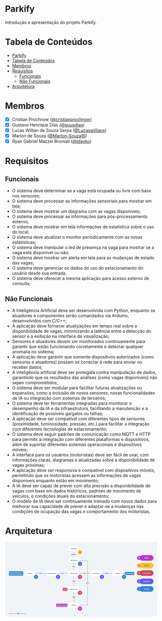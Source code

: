 # Parkify

Introdução e apresentação do projeto Parkify.

# Tabela de Conteúdos

- [Parkify](#parkify)
- [Tabela de Conteúdos](#tabela-de-conteúdos)
- [Membros](#membros)
- [Requisitos](#requisitos)
  - [Funcionais](#funcionais)
  - [Não Funcionais](#não-funcionais)
- [Arquitetura](#arquitetura)

# Membros

- [x] Cristian Prochnow ([@cristianprochnow](https://github.com/cristianprochnow))
- [x] Gustavo Henrique Dias ([@guusdias](https://github.com/guusdias))
- [x] Lucas Willian de Souza Serpa ([@Lucaswillians](https://github.com/Lucaswillians))
- [x] Marlon de Souza ([@Marlon-Souza16](https://github.com/Marlon-Souza16))
- [x] Ryan Gabriel Mazzei Bromati ([@tdayko](https://github.com/tdayko))

# Requisitos

## Funcionais

- O sistema deve determinar se a vaga está ocupada ou livre com base nos sensores;
- O sistema deve processar as informações sensoriais para mostrar em tela;
- O sistema deve mostrar um diagrama com as vagas disponíveis;
- O sistema deve processar as informações para pós-processamento externo;
- O sistema deve mostrar em tela informações de estatística sobre o uso do local;
- O sistema deve atualizar o monitor periodicamente com as novas estatísticas;
- O sistema deve manipular o led de presença na vaga para mostrar se a vaga está disponível ou não;
- O sistema deve mostrar um alerta em tela para as mudanças de estado das vagas;
- O sistema deve gerenciar os dados do uso do estacionamento do usuário desde sua entrada.
- O sistema deve oferecer a mesma aplicação para acesso externo de consulta;

## Não Funcionais

- A Inteligência Artificial deve ser desenvolvida com Python, enquanto os atuadores e componentes serão comandados via Arduino, desenvolvidos com C/C++;
- A aplicação deve fornecer atualizações em tempo real sobre a disponibilidade de vagas, minimizando a latência entre a detecção do sensor e a exibição na interface de visualização;
- Sensores e atuadores devem ser monitorados continuamente para garantir que estão funcionando corretamente e detectar qualquer anomalia no sistema;
- A aplicação deve garantir que somente dispositivos autorizados (como sensores e atuadores) possam se conectar à rede para enviar ou receber dados;
- A inteligência artificial deve ser protegida contra manipulação de dados, garantindo que os resultados das análises (como vagas disponíveis) não sejam comprometidos;
- O sistema deve ser modular para facilitar futuras atualizações ou expansões, como a inclusão de novos sensores, novas funcionalidades de IA ou integração com sistemas de terceiros;
- O sistema deve ter ferramentas integradas para monitorar o desempenho da IA e da infraestrutura, facilitando a manutenção e a identificação de possíveis gargalos ou falhas;
- A aplicação deve ser compatível com diferentes tipos de sensores (proximidade, luminosidade, pressão, etc.) para facilitar a integração com diferentes tecnologias de estacionamento;
- O sistema deve seguir padrões de comunicação como MQTT e HTTP para permitir a integração com diferentes plataformas e dispositivos, além de suportar diferentes sistemas operacionais e dispositivos móveis;
- A interface para os usuários (motoristas) deve ser fácil de usar, com informações claras, diagramas e atualizadas sobre a disponibilidade de vagas próximas;
- A aplicação deve ser responsiva e compatível com dispositivos móveis, permitindo que os motoristas acessem as informações de vagas disponíveis enquanto estão em movimento;
- A IA deve ser capaz de prever com alta precisão a disponibilidade de vagas com base em dados históricos, padrões de movimento de veículos, e condições atuais do estacionamento;
- O modelo de IA deve ser continuamente treinado com novos dados para melhorar sua capacidade de prever e adaptar-se a mudanças nas condições de ocupação das vagas e comportamento dos motoristas.

# Arquitetura

![Architecture diagram exploring both hardware and services flow](assets/architecture-diagram.png)
